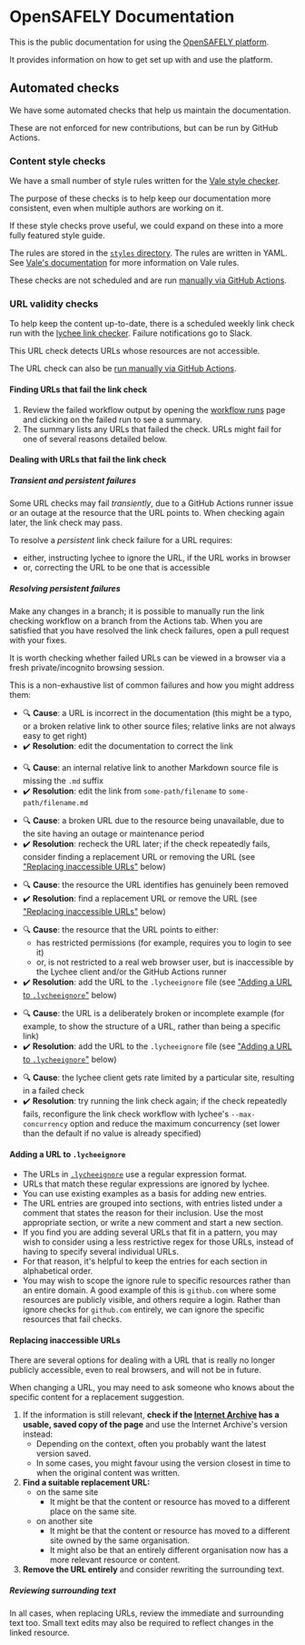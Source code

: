 # OpenSAFELY Documentation

This is the public documentation for using the [OpenSAFELY platform](https://www.opensafely.org/).

It provides information on how to get set up with and use the platform.

## Automated checks

We have some automated checks that help us maintain the documentation.

These are not enforced for new contributions,
but can be run by GitHub Actions.

### Content style checks

We have a small number of style rules written for the [Vale style checker](https://github.com/errata-ai/vale).

The purpose of these checks is to help keep our documentation more consistent,
even when multiple authors are working on it.

If these style checks prove useful,
we could expand on these into a more fully featured style guide.

The rules are stored in the [`styles` directory](styles/).
The rules are written in YAML.
See [Vale's documentation](https://vale.sh/docs/) for more information on Vale rules.

These checks are not scheduled
and are run [manually via GitHub Actions](https://github.com/opensafely/documentation/actions/workflows/check_vale.yml).

### URL validity checks

To help keep the content up-to-date,
there is a scheduled weekly link check
run with the [lychee link checker](https://github.com/lycheeverse/lychee/).
Failure notifications go to Slack.

This URL check detects URLs whose resources are not accessible.

The URL check can also be [run manually via GitHub Actions](https://github.com/opensafely/documentation/actions/workflows/check_links.yml).

#### Finding URLs that fail the link check

1. Review the failed workflow output by opening the [workflow runs](https://github.com/opensafely/documentation/actions/workflows/check_links.yml) page
   and clicking on the failed run to see a summary.
1. The summary lists any URLs that failed the check.
   URLs might fail for one of several reasons detailed below.

#### Dealing with URLs that fail the link check

##### Transient and persistent failures

Some URL checks may fail *transiently*,
due to a GitHub Actions runner issue or an outage at the resource that the URL points to.
When checking again later, the link check may pass.

To resolve a *persistent* link check failure for a URL requires:

* either, instructing lychee to ignore the URL,
  if the URL works in browser
* or, correcting the URL to be one that is accessible

##### Resolving persistent failures

Make any changes in a branch;
it is possible to manually run the link checking workflow on a branch from the Actions tab.
When you are satisfied that you have resolved the link check failures,
open a pull request with your fixes.

It is worth checking whether failed URLs can be viewed in a browser
via a fresh private/incognito browsing session.

This is a non-exhaustive list of common failures
and how you might address them:

* :mag: **Cause**: a URL is incorrect in the documentation
  (this might be a typo, or a broken relative link to other source files;
  relative links are not always easy to get right)
* :heavy_check_mark: **Resolution**: edit the documentation to correct the link
<!-- -->
* :mag: **Cause**: an internal relative link to another Markdown source file
  is missing the `.md` suffix
* :heavy_check_mark: **Resolution**: edit the link from
  `some-path/filename` to `some-path/filename.md`
<!-- -->
* :mag: **Cause**: a broken URL due to the resource being unavailable,
  due to the site having an outage or maintenance period
* :heavy_check_mark: **Resolution**: recheck the URL later;
  if the check repeatedly fails,
  consider finding a replacement URL or removing the URL
  (see ["Replacing inaccessible URLs"](#replacing-inaccessible-urls) below)
<!-- -->
* :mag: **Cause**: the resource the URL identifies has genuinely been removed
* :heavy_check_mark: **Resolution**: find a replacement URL or remove the URL
  (see ["Replacing inaccessible URLs"](#replacing-inaccessible-urls) below)
<!-- -->
* :mag: **Cause**: the resource that the URL points to either:
  * has restricted permissions
    (for example, requires you to login to see it)
  * or, is not restricted to a real web browser user,
    but is inaccessible by the Lychee client and/or the GitHub Actions runner
* :heavy_check_mark: **Resolution**: add the URL to the `.lycheeignore` file
  (see ["Adding a URL to `.lycheeignore`"](#adding-a-url-to-lycheeignore) below)
<!-- -->
* :mag: **Cause**: the URL is a deliberately broken or incomplete example
  (for example, to show the structure of a URL,
  rather than being a specific link)
* :heavy_check_mark: **Resolution**: add the URL to the `.lycheeignore` file
  (see ["Adding a URL to `.lycheeignore`"](#adding-a-url-to-lycheeignore) below)
<!-- -->
* :mag: **Cause**: the lychee client gets rate limited by a particular site,
  resulting in a failed check
* :heavy_check_mark: **Resolution**: try running the link check again;
  if the check repeatedly fails, reconfigure the link check workflow with lychee's `--max-concurrency` option
  and reduce the maximum concurrency (set lower than the default if no value is already specified)

#### Adding a URL to `.lycheeignore`

* The URLs in [`.lycheeignore`](.lycheeignore) use a regular expression format.
* URLs that match these regular expressions are ignored by lychee.
* You can use existing examples as a basis for adding new entries.
* The URL entries are grouped into sections,
  with entries listed under a comment that states the reason for their inclusion.
  Use the most appropriate section,
  or write a new comment and start a new section.
* If you find you are adding several URLs that fit in a pattern,
  you may wish to consider using a less restrictive regex for those URLs,
  instead of having to specify several individual URLs.
* For that reason, it's helpful to keep the entries for each section in alphabetical order.
* You may wish to scope the ignore rule to specific resources rather than an entire domain.
  A good example of this is `github.com` where some resources are publicly visible,
  and others require a login.
  Rather than ignore checks for `github.com` entirely,
  we can ignore the specific resources that fail checks.

#### Replacing inaccessible URLs

There are several options for dealing with a URL that is really no longer publicly accessible,
even to real browsers,
and will not be in future.

When changing a URL,
you may need to ask someone who knows about the specific content
for a replacement suggestion.

1. If the information is still relevant,
   **check if the [Internet Archive](https://web.archive.org) has a usable, saved copy of the page**
   and use the Internet Archive's version instead:
   * Depending on the context,
     often you probably want the latest version saved.
   * In some cases,
     you might favour using the version closest in time to when the original content was written.
1. **Find a suitable replacement URL:**
   * on the same site
     * It might be that the content or resource has moved to a different place on the same site.
   * on another site
     * It might be that the content or resource has moved to a different site owned by the same organisation.
     * It might also be that an entirely different organisation now has a more relevant resource or content.
1. **Remove the URL entirely** and consider rewriting the surrounding text.

##### Reviewing surrounding text

In all cases,
when replacing URLs,
review the immediate and surrounding text too.
Small text edits may also be required to reflect changes in the linked resource.
